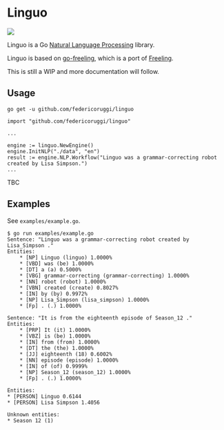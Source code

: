 # Linguo

![](http://i.imgur.com/LYYiWx5.jpg)

Linguo is a Go [Natural Language Processing](https://en.wikipedia.org/wiki/Natural_language_processing) library.

Linguo is based on [go-freeling](https://github.com/advancedlogic/go-freeling), which is a port of [Freeling](http://nlp.lsi.upc.edu/freeling/).

This is still a WIP and more documentation will follow.

## Usage

`go get -u github.com/federicoruggi/linguo`

```
import "github.com/federicoruggi/linguo"

...

engine := linguo.NewEngine()
engine.InitNLP("./data", "en")
result := engine.NLP.Workflow("Linguo was a grammar-correcting robot created by Lisa Simpson.")
...
```

TBC

## Examples

See `examples/example.go`.

```
$ go run examples/example.go
Sentence: "Linguo was a grammar-correcting robot created by Lisa_Simpson ."
Entities:
	* [NP] Linguo (linguo) 1.0000%
	* [VBD] was (be) 1.0000%
	* [DT] a (a) 0.5000%
	* [VBG] grammar-correcting (grammar-correcting) 1.0000%
	* [NN] robot (robot) 1.0000%
	* [VBN] created (create) 0.8027%
	* [IN] by (by) 0.9972%
	* [NP] Lisa_Simpson (lisa_simpson) 1.0000%
	* [Fp] . (.) 1.0000%

Sentence: "It is from the eighteenth episode of Season_12 ."
Entities:
	* [PRP] It (it) 1.0000%
	* [VBZ] is (be) 1.0000%
	* [IN] from (from) 1.0000%
	* [DT] the (the) 1.0000%
	* [JJ] eighteenth (18) 0.6002%
	* [NN] episode (episode) 1.0000%
	* [IN] of (of) 0.9999%
	* [NP] Season_12 (season_12) 1.0000%
	* [Fp] . (.) 1.0000%

Entities:
* [PERSON] Linguo 0.6144
* [PERSON] Lisa Simpson 1.4056

Unknown entities:
* Season 12 (1)
```
